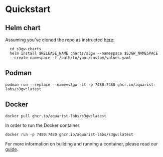 # Quickstart

## Helm chart

Assuming you've cloned the repo as instructed [here](helm-charts.md):

```shell
  cd s3gw-charts
  helm install $RELEASE_NAME charts/s3gw --namespace $S3GW_NAMESPACE
  --create-namespace -f /path/to/your/custom/values.yaml
```

## Podman

```shell
podman run --replace --name=s3gw -it -p 7480:7480 ghcr.io/aquarist-labs/s3gw:latest
```

## Docker

```shell
docker pull ghcr.io/aquarist-labs/s3gw:latest
```

In order to run the Docker container:

```shell
docker run -p 7480:7480 ghcr.io/aquarist-labs/s3gw:latest
```

For more information on building and running a container, please read our
[guide](../developing/#how-to-build-your-own-containers/).
